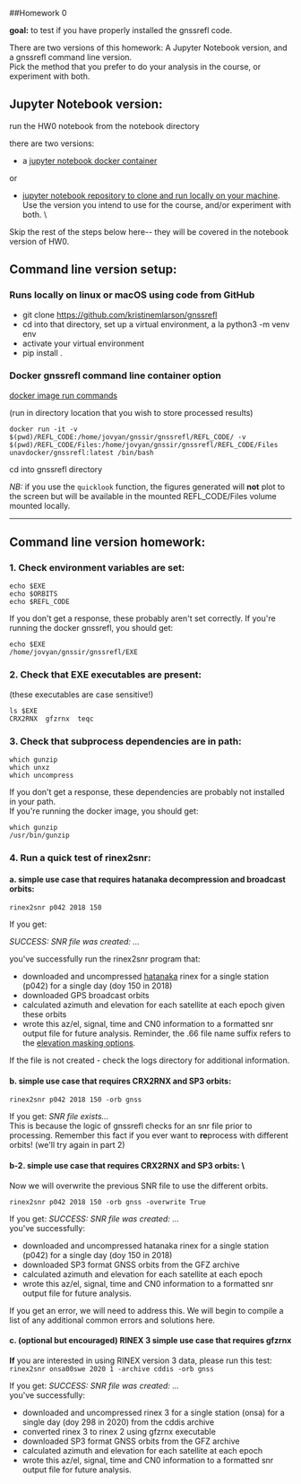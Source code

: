 ##Homework 0

**goal:** to test if you have properly installed the gnssrefl code.

There are two versions of this homework:  A Jupyter Notebook version, and a gnssrefl command line version.  
Pick the method that you prefer to do your analysis in the course, or experiment with both.

## **Jupyter Notebook version:**

run the HW0 notebook from the notebook directory

there are two versions: 

* a [jupyter notebook docker container](https://hub.docker.com/r/unavdocker/gnssrefl_jupyter)

or  

* [jupyter notebook repository to clone and run locally on your machine](https://www.unavco.org/gitlab/gnss_reflectometry/gnssrefl_jupyter).  Use the version you intend to use for the course, and/or experiment with both. \

Skip the rest of the steps below here-- they will be covered in the notebook version of HW0.

## **Command line version setup:**

### Runs locally on linux or macOS using code from GitHub


* git clone https://github.com/kristinemlarson/gnssrefl
* cd into that directory, set up a virtual environment, a la python3 -m venv env
* activate your virtual environment
* pip install .

### Docker gnssrefl command line container option

[docker image run commands](https://www.unavco.org/gitlab/gnss_reflectometry/gnssrefl_docker#repo-for-gnssrefl-command-line-docker-image)

(run in directory location that you wish to store processed results)

<code>docker run -it -v $(pwd)/REFL_CODE:/home/jovyan/gnssir/gnssrefl/REFL_CODE/ -v $(pwd)/REFL_CODE/Files:/home/jovyan/gnssir/gnssrefl/REFL_CODE/Files unavdocker/gnssrefl:latest /bin/bash</code>

cd into gnssrefl directory

*NB:* if you use the <code>quicklook</code> function, the figures generated will **not** plot to the screen but will be available in the mounted REFL_CODE/Files volume mounted locally.


---

## **Command line version homework:**
### 1. Check environment variables are set:

<code>echo $EXE</code> \
<code>echo $ORBITS</code> \
<code>echo $REFL_CODE</code>

If you don't get a response, these probably aren't set correctly.  If you're running the docker gnssrefl,
you should get:

```console
echo $EXE
/home/jovyan/gnssir/gnssrefl/EXE
```

### 2. Check that EXE executables are present:
(these executables are case sensitive!)
```console
ls $EXE
CRX2RNX  gfzrnx  teqc
```

### 3. Check that subprocess dependencies are in path:

<code>which gunzip</code>\
<code>which unxz</code>\
<code>which uncompress</code>

If you don't get a response, these dependencies are probably not installed in your path. \
If you're running the docker image,
you should get:

```console
which gunzip
/usr/bin/gunzip
```
### 4. Run a quick test of rinex2snr:

#### a. simple use case that requires hatanaka decompression and broadcast orbits:

<code>rinex2snr p042 2018 150</code>


If you get:

*SUCCESS: SNR file was created: ...*

you've successfully run the rinex2snr program that:
* downloaded and uncompressed [hatanaka](https://www.unavco.org/data/gps-gnss/hatanaka/hatanaka.html) rinex for a single station (p042) for a single day (doy 150 in 2018)
* downloaded GPS broadcast orbits
* calculated azimuth and elevation for each satellite at each epoch given these orbits
* wrote this az/el, signal, time and CN0 information to a formatted snr output file
for future analysis.
Reminder, the .66 file name suffix refers to the
[elevation masking options](https://github.com/kristinemlarson/gnssrefl#iv-rinex2snr---extracting-snr-data-from-rinex-files-).

If the file is not created - check the logs directory for additional information.

#### b. simple use case that requires CRX2RNX and SP3 orbits:
<code>rinex2snr p042 2018 150 -orb gnss</code>

If you get:
*SNR file exists...*\
This is because the logic of gnssrefl checks for an snr file prior to processing.
Remember this fact if you ever want to **re**process with different orbits!  (we'll try again in part 2)

#### b-2.  simple use case that requires CRX2RNX and SP3 orbits: \
Now we will overwrite the previous SNR file to use the different orbits.

<code>rinex2snr p042 2018 150 -orb gnss -overwrite True</code>


If you get:
*SUCCESS: SNR file was created: ...*\
you've successfully:
* downloaded and uncompressed hatanaka rinex for a single station (p042)
for a single day (doy 150 in 2018)
* downloaded SP3 format GNSS orbits from the GFZ archive
* calculated azimuth and elevation for each satellite at each epoch
* wrote this az/el, signal, time and CN0 information to a formatted
snr output file for future analysis.

If you get an error, we will need to address this.
We will begin to compile a list of any additional common errors and solutions here.

#### c. (optional but encouraged) RINEX 3 simple use case that requires gfzrnx
**If** you are interested in using RINEX version 3 data, please run this test: \
<code>rinex2snr onsa00swe 2020 1 -archive cddis -orb gnss </code>

If you get:
*SUCCESS: SNR file was created: ...* \
you've successfully:
* downloaded and uncompressed rinex 3 for a single station (onsa)
for a single day (doy 298 in 2020) from the cddis archive
* converted rinex 3 to rinex 2 using gfzrnx executable
* downloaded SP3 format GNSS orbits from the GFZ archive
* calculated azimuth and elevation for each satellite at each epoch
* wrote this az/el, signal, time and CN0 information to a formatted
snr output file for future analysis.
